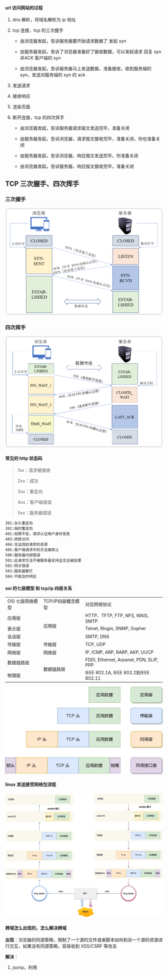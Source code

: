 #### url 访问网站的过程

1. dns 解析，将域名解析为 ip 地址

2. tcp 连接，tcp 的三次握手

   - 由浏览器发起，告诉服务器要开始请求数据了 发起 syn
     
   - 由服务器发起，告诉了浏览器准备好了接收数据，可以发起请求 回复 syn 并ACK 客户端的 syn

   - 由浏览器发起，告诉服务器马上发送数据，准备接收，收到服务端的 syn，发送对服务端的 syn 的 ack

3. 发送请求

4. 接收响应

5. 渲染页面

6. 断开连接，tcp 的四次挥手

   - 由浏览器发起，告诉服务器请求报文发送完毕，准备关闭

   - 由服务器发起，告诉浏览器，请求报文接收完毕，准备关闭，你也准备关闭

   - 由服务器发起，告诉浏览器，响应报文发送完毕，你准备关闭

   - 由浏览器发起，告诉服务器，响应报文接收完毕，准备关闭

## TCP 三次握手、四次挥手
### 三次握手
![img.png](img.png)

### 四次挥手
![img_1.png](img_1.png)

#### 常见的 http 状态码

> 1xx：请求被接收
>
> 2xx：成功
>
> 3xx：重定向
>
> 4xx：客户端错误
>
> 5xx：服务器错误

```
301:永久重定向
302:临时重定向
401:权限不足，请求认证用户身份信息
403:拒绝访问
404:无法找到请求的资源
405:客户端请求中的方法被禁止
500:服务器内部错误
501:此请求方法不被服务器支持且无法被处理
502:网关错误
503:服务器繁忙
504:不能及时响应
```

#### osi 的七层模型 和 tcp/ip 四层关系

<table>
   <tr>
        <td>OSI 七层网络模型</td>
        <td>TCP/IP四层概念模型</td>
        <td>对应网络协议</td>
    </tr>
    <tr>
        <td>应用层</td>
        <td rowspan="3">应用层</td>
        <td>HTTP、TFTP, FTP, NFS, WAIS、SMTP</td>
    </tr>
    <tr>
        <td>表示层</td>
        <td>Telnet, Rlogin, SNMP, Gopher</td>
    </tr>
    <tr>
        <td>会话层</td>
        <td>SMTP, DNS</td>
    </tr>
    <tr>
        <td>传输层</td>
        <td>传输层</td>
        <td>TCP, UDP</td>
    </tr>
    <tr>
        <td>网络层</td>
        <td>网络层</td>
        <td>IP, ICMP, ARP, RARP, AKP, UUCP</td>
    </tr>
    <tr>
        <td>数据链路层</td>
        <td rowspan="2">数据链路层</td>
        <td>FDDI, Ethernet, Arpanet, PDN, SLIP, PPP</td>
    </tr>
    <tr>
        <td>物理层</td>
        <td>IEEE 802.1A, IEEE 802.2到IEEE 802.11</td>
    </tr>
</table>

![img_2.png](img_2.png)

#### linux 发送接受网络包流程
![img_3.png](img_3.png)

#### 跨域怎么出现的，怎么解决跨域

**出现**：浏览器的同源策略，限制了一个源的文件或者脚本如何和另一个源的资源进行交互，如果没有同源策略，容易收到 XSS/CSRF 等攻击

**解决**：

1. jsonp，利用 <script> 标签没有跨域限制的漏洞，页面可以动态的得到其他源的 json 数据

   - 优点：兼容性好，可以用于主流浏览器的跨域访问问题
   - 缺点：仅支持 get 方法；不安全，容易遭受 xss 攻击

2. cors 跨域资源共享，分为简单请求和复杂请求

   - 简单请求
   - 复杂请求，在正式请求之前，增加一次 http 查询请求

3. nginx 的反向代理

   配置一个代理服务器做跳板机

4. node 中间件代理（两次跨域）

   实现原理：就是服务器向服务器请求


### get 和 post 的区别
- 数据传输大小： get 传输数据的大小是 2kb，而 post 一般是没有限制的，但是会受内存大小影响，一般通过修改 php.ini 配置文件来修改
- 数据传输方式： get 是通过 url 传递参数的，在 url 中可以看到参数；post 是在表单中使用 post 方法提交
- 数据安全性：get 参数可见，容易被攻击
- 缓存： get 可以被缓存， post 不能被缓存

### HTTP/1.1、HTTP/2 和 HTTP/3 对比表

| **特性**               | HTTP/1.1                  | HTTP/2                    | HTTP/3                    |
|-------------------------|---------------------------|---------------------------|---------------------------|
| **传输层协议**          | TCP                       | TCP                       | QUIC (基于 UDP)           |
| **数据传输方式**        | 文本格式                  | 二进制帧                  | 二进制帧                  |
| **多路复用**            | ❌ 不支持（管道化有缺陷） | ✅ 支持（同一 TCP 连接）  | ✅ 支持（独立 QUIC 流）    |
| **队头阻塞**            | ⚠️ 应用层和传输层均存在   | ⚠️ 仅传输层（TCP 丢包）   | ✅ 彻底解决                |
| **头部压缩**            | ❌ 无                     | ✅ HPACK 压缩             | ✅ QPACK 压缩              |
| **服务器推送**          | ❌ 无                     | ✅ 支持                   | ✅ 支持                   |
| **握手延迟**            | ⏳ 高（TCP + TLS 1-2 RTT）| ⏳ 高（同 HTTP/1.1）      | ⚡ 低（0-1 RTT，支持 0-RTT）|
| **移动端优化**          | ❌ 无                     | ❌ 无                     | ✅ 连接迁移、抗丢包       |
| **兼容性**              | 🌍 全平台兼容             | 🌐 主流现代浏览器/服务器   | 🚧 逐步普及（需支持 QUIC） |

### 关键说明
- **多路复用**：HTTP/2 在单 TCP 连接上并行传输，HTTP/3 通过 QUIC 流彻底消除队头阻塞。
- **队头阻塞**：HTTP/1.1 因顺序处理请求而阻塞；HTTP/2 仅因 TCP 丢包阻塞；HTTP/3 无阻塞。
- **握手延迟**：HTTP/3 的 0-RTT 需已建立过连接，首次连接仍需 1-RTT。
- **移动端优化**：HTTP/3 支持 IP 切换不断连（如 Wi-Fi 切 5G），且抗弱网能力更强。

### tcp 如何解决粘包的问题

#### 1. 消息定长法
- ​**原理**​  
  固定每个消息的长度（如每个包 100 字节），不足部分填充空值。

- ​**代码示例**
  ```python
  # 发送端：填充定长
  message = "data".ljust(100, '\0')
  socket.send(message)
  
  # 接收端：按定长读取
  while True:
      chunk = socket.recv(100)
      if not chunk: break
      # 处理 chunk（需去除填充的空值）
  ```

- ​**优点**​  
  ✅ 实现简单
- ​**缺点**​  
  ❌ 浪费带宽  
  ❌ 灵活性差

---

## 2. 分隔符法
- ​**原理**​  
  在消息结尾添加特殊分隔符（如 `\n` 或自定义符号）。

- ​**代码示例**
  ```python
  # 发送端：添加分隔符
  message = "data|"
  socket.send(message.encode())
  
  # 接收端：按分隔符拆分
  buffer = ""
  while True:
      data = socket.recv(1024).decode()
      if not data: break
      buffer += data
      while "|" in buffer:
          msg, buffer = buffer.split("|", 1)
          # 处理 msg
  ```

- ​**优点**​  
  ✅ 灵活，适合文本协议
- ​**缺点**​  
  ❌ 需转义分隔符  
  ❌ 性能较低（需遍历字符）

---

## 3. 长度前缀法（推荐）
- ​**原理**​  
  在消息头部添加长度字段（如 4 字节表示数据长度）。

- ​**代码示例**
  ```python
  # 发送端：添加长度前缀
  data = "payload"
  length = len(data).to_bytes(4, byteorder='big')  # 4字节大端序
  socket.send(length + data.encode())
  
  # 接收端：先读长度，再读数据
  buffer = bytearray()
  while True:
      chunk = socket.recv(4096)
      if not chunk: break
      buffer.extend(chunk)
      while len(buffer) >= 4:
          length = int.from_bytes(buffer[:4], byteorder='big')
          if len(buffer) < 4 + length: break
          msg = buffer[4:4+length].decode()
          buffer = buffer[4+length:]
          # 处理 msg
  ```

- ​**优点**​  
  ✅ 高效，适合二进制协议  
  ✅ 无数据冗余或转义问题
- ​**缺点**​  
  ❌ 需处理字节序和长度溢出

---

## 4. 协议封装法
- ​**原理**​  
  使用现成的应用层协议（如 HTTP、Protobuf）封装数据。

- ​**示例协议**​
   - ​**HTTP**：通过 `Content-Length` 或分块传输标识长度
   - ​**Protobuf**：序列化消息自带长度前缀

---

## 5. 高级框架支持
- ​**Netty (Java)**​  
  通过 `LengthFieldBasedFrameDecoder` 自动处理粘包。

- ​**Go 的 `bufio.Scanner`**​
  ```go
  scanner := bufio.NewScanner(conn)
  scanner.Split(func(data []byte, atEOF bool) (advance int, token []byte, err error) {
      // 自定义拆分逻辑（如按长度前缀）
  })
  ```

---

## 方法对比表
| 方法         | 适用场景                          | 性能  | 复杂度 |
|--------------|----------------------------------|-------|--------|
| 消息定长法   | 固定长度协议（如传感器数据）      | 高    | 低     |
| 分隔符法     | 文本协议（如日志、命令行交互）    | 中    | 中     |
| 长度前缀法   | 二进制协议（如游戏、金融数据）    | 高    | 中     |
| 协议封装法   | 标准化或跨平台通信                | 中    | 低     |

---

## 总结建议
1. ​**优先选择长度前缀法**：适合高性能二进制协议。
2. ​**文本协议可用分隔符法**：如日志流处理。
3. ​**避免重复造轮子**：直接使用成熟协议（如 Protobuf/HTTP）。
